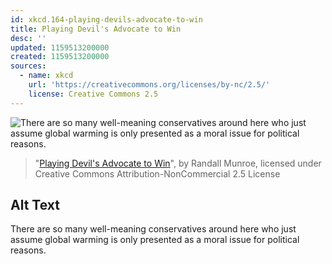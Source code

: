 ```yaml
---
id: xkcd.164-playing-devils-advocate-to-win
title: Playing Devil's Advocate to Win
desc: ''
updated: 1159513200000
created: 1159513200000
sources:
  - name: xkcd
    url: 'https://creativecommons.org/licenses/by-nc/2.5/'
    license: Creative Commons 2.5
---
```

![There are so many well-meaning conservatives around here who just assume global warming is only presented as a moral issue for political reasons.](https://imgs.xkcd.com/comics/global_warming.png)
> "[Playing Devil's Advocate to Win](https://xkcd.com/164/)", by Randall Munroe, licensed under Creative Commons Attribution-NonCommercial 2.5 License

## Alt Text
There are so many well-meaning conservatives around here who just assume global warming is only presented as a moral issue for political reasons.
